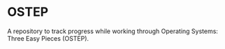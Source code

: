 # OSTEP
A repository to track progress while working through Operating Systems: Three Easy Pieces (OSTEP).
